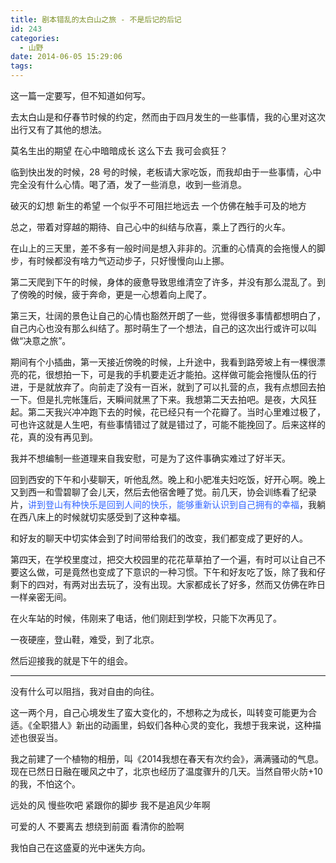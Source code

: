 ```yaml
---
title: 剧本错乱的太白山之旅 - 不是后记的后记
id: 243
categories:
  - 山野
date: 2014-06-05 15:29:06
tags:
---
```


这一篇一定要写，但不知道如何写。

去太白山是和仔春节时候的约定，然而由于四月发生的一些事情，我的心里对这次出行又有了其他的想法。

莫名生出的期望
在心中暗暗成长
这么下去
我可会疯狂？

临到快出发的时候，28 号的时候，老板请大家吃饭，而我却由于一些事情，心中完全没有什么心情。喝了酒，发了一些消息，收到一些消息。

破灭的幻想
新生的希望
一个似乎不可阻拦地远去
一个仿佛在触手可及的地方

总之，带着对穿越的期待、自己心中的纠结与欣喜，乘上了西行的火车。

在山上的三天里，差不多有一般时间是想入非非的。沉重的心情真的会拖慢人的脚步，有时候都没有啥力气迈动步子，只好慢慢向山上挪。

第二天爬到下午的时候，身体的疲惫导致思维清空了许多，并没有那么混乱了。到了傍晚的时候，疲于奔命，更是一心想着向上爬了。

第三天，壮阔的景色让自己的心情也豁然开朗了一些，觉得很多事情都想明白了，自己内心也没有那么纠结了。那时萌生了一个想法，自己的这次出行或许可以叫做“决意之旅”。

期间有个小插曲，第一天接近傍晚的时候，上升途中，我看到路旁坡上有一棵很漂亮的花，很想拍一下，可是我的手机要走近才能拍。这样做可能会拖慢队伍的行进，于是就放弃了。向前走了没有一百米，就到了可以扎营的点，我有点想回去拍一下。但是扎完帐篷后，天瞬间就黑了下来。我想第二天去拍吧。是夜，大风狂起。第二天我兴冲冲跑下去的时候，花已经只有一个花瓣了。当时心里难过极了，可也许这就是人生吧，有些事情错过了就是错过了，可能不能挽回了。后来这样的花，真的没有再见到。

我并不想编制一些道理来自我安慰，可是为了这件事确实难过了好半天。

回到西安的下午和小斐聊天，听他乱然。晚上和小肥准夫妇吃饭，好开心啊。晚上又到西一和雪碧聊了会儿天，然后去他宿舍睡了觉。前几天，协会训练看了纪录片，<span style="color: #3366ff;">讲到登山有种快乐是回到人间的快乐，能够重新认识到自己拥有的幸福</span>，我躺在西八床上的时候就切实感受到了这种幸福。

和好友的聊天中切实体会到了时间带给我们的改变，我们都变成了更好的人。

第四天，在学校里度过，把交大校园里的花花草草拍了一个遍，有时可以让自己不要这么做，可是竟然也变成了下意识的一种习惯。下午和好友吃了饭，除了我和仔剩下的四对，有两对出去玩了，没有出现。大家都成长了好多，然而又仿佛在昨日一样亲密无间。

在火车站的时候，伟刚来了电话，他们刚赶到学校，只能下次再见了。

一夜硬座，登山鞋，难受，到了北京。

然后迎接我的就是下午的组会。

* * *

没有什么可以阻挡，我对自由的向往。

这一两个月，自己心境发生了蛮大变化的，不想称之为成长，叫转变可能更为合适。《全职猎人》新出的动画里，蚂蚁们各种心灵的变化，我想于我来说，这种描述也很妥当。

我之前建了一个植物的相册，叫《2014我想在春天有次约会》，满满骚动的气息。现在已然日日融在暖风之中了，北京也经历了温度骤升的几天。当然自带火防+10的我，不怕这个。

远处的风
慢些吹吧
紧跟你的脚步
我不是追风少年啊

可爱的人
不要离去
想绕到前面
看清你的脸啊

我怕自己在这盛夏的光中迷失方向。

&nbsp;
